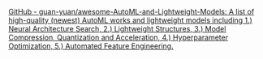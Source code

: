 
[GitHub - guan-yuan/awesome-AutoML-and-Lightweight-Models: A list of high-quality (newest) AutoML works and lightweight models including 1.) Neural Architecture Search, 2.) Lightweight Structures, 3.) Model Compression, Quantization and Acceleration, 4.) Hyperparameter Optimization, 5.) Automated Feature Engineering.](https://github.com/guan-yuan/awesome-AutoML-and-Lightweight-Models)
